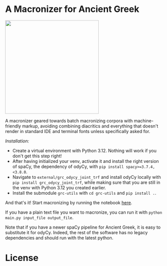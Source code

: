# A Macronizer for Ancient Greek

<img src="docs/media/macronizer.gif" width="300">

A macronizer geared towards batch macronizing corpora with machine-friendly markup, avoiding combining diacritics and everything that doesn't render in standard IDE and terminal fonts unless specifically asked for.

*Installation:*
- Create a virtual environment with Python 3.12. Nothing will work if you don't get this step right!
- After having initialized your venv, activate it and install the right version of spaCy, the dependency of odyCy, with `pip install spacy>=3.7.4,<3.8.0`.
- Navigate to `external/grc_odycy_joint_trf` and install odyCy locally with `pip install grc_odycy_joint_trf`, while making sure that you are still in the venv with Python 3.12 you created earlier. 
- Install the submodule `grc-utils` with `cd grc-utils` and `pip install .`.

And that's it! Start macronizing by running the notebook [here](macronize.ipynb).

If you have a plain text file you want to macronize, you can run it with `python main.py input_file output_file`.

Note that if you have a newer spaCy pipeline for Ancient Greek, it is easy to substitute it for odyCy. Indeed, the rest of the software has no legacy dependencies and should run with the latest python. 

# License